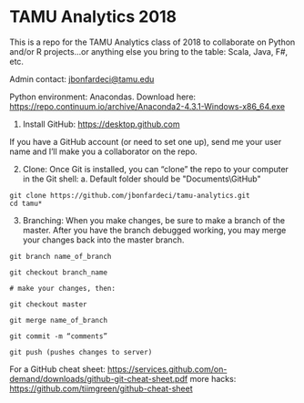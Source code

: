 # TAMU Analytics 2018

This is a repo for the TAMU Analytics class of 2018 to collaborate on Python and/or R projects...or anything else you bring to the table: Scala, Java, F#, etc.

Admin contact: jbonfardeci@tamu.edu

Python environment: Anacondas. Download here: https://repo.continuum.io/archive/Anaconda2-4.3.1-Windows-x86_64.exe

1. Install GitHub: https://desktop.github.com

If you have a GitHub account (or need to set one up), send me your user name and I’ll make you a collaborator on the repo. 

2. Clone: Once Git is installed, you can “clone” the repo to your computer in the Git shell: 
a. Default folder should be "Documents\GitHub"
```
git clone https://github.com/jbonfardeci/tamu-analytics.git
cd tamu*
```

3. Branching: When you make changes, be sure to make a branch of the master. After you have the branch debugged working, you may merge your changes back into the master branch. 
```
git branch name_of_branch

git checkout branch_name

# make your changes, then:

git checkout master

git merge name_of_branch

git commit -m “comments”

git push (pushes changes to server)
```

For a GitHub cheat sheet: 
https://services.github.com/on-demand/downloads/github-git-cheat-sheet.pdf
more hacks: https://github.com/tiimgreen/github-cheat-sheet

